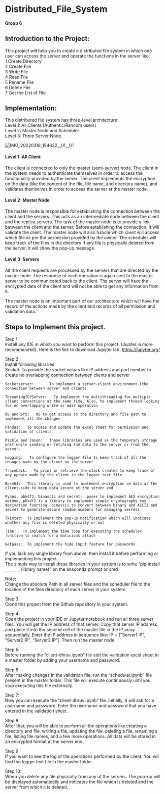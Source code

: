 # Distributed_File_System  
  
#### Group 6  
  
## Introduction to the Project:

This project will help you to create a distributed file system in which one user can access the server and operate the functions in the server like:       
  1 Create Directory   
  2 Create File   
  3 Write File   
  4 Read File   
  5 Rename File   
  6 Delete File   
  7 Get the List of File   

## Implementation:

This distributed file system has three-level architecture:  
Level 1: All Clients (Authentic/Random users)   
Level 2: Master Node and Scheduler    
Level 3: Three Server Node.      

![IMG_20220318_154632__01__01](https://user-images.githubusercontent.com/34422998/159078539-618bda95-6b7f-4ae1-9d2e-1dd066d6c133.jpg)

#### Level 1: All Client  
The client is connected to only the master (semi-server) node. The client in the system needs to authenticate themselves in order to access the functionality provided by the server. The client implements the encryption on the data (like the content of the file, file name, and directory name), and validates themselves in order to access the server at the master node.     

#### Level 2: Master Node   
The master node is responsible for establishing the connection between the client and the servers. This acts as an intermediate node between the client and the replica servers. The task of the master node is to provide a link between the client and the server. Before establishing the connection, it will validate the client. The master node will also handle which client will access which file as per the permission provided by the owner. The scheduler will keep track of the files in the directory if any file is physically deleted from the server, it will show the pop-up message.        

#### Level 3: Servers  
All the client requests are processed by the servers that are directed by the master node. The response of each operation is again sent to the master server to be communicated back to the client. The server will have the encrypted data of the client and will not be able to get any information from it.   
    
 The master node is an important part of our architecture which will have the record of the actions made by the client and records of all permission and validation data.       
    
## Steps to Implement this project.  
  
Step 1:  
Install any IDE in which you want to perform this project. (Jupiter is more recommended). Here is the link to download Jupyter lab: https://jupyter.org/
       
            
Step 2:   
Install following libraries:   
  	Socket:	       To provide the socket values like IP address and port number to create no overlapping connection between clients and server 
      
	Socketserver:		To implement a server-client environment (the connection between server and client)    
	    
	ThreadingTCPServer:   To implement the multithreading for multiple client connections at the same time. Also, to implement thread-locking for no overlapping write or edit operation      
	    
	OS and SYS:   OS to get access to the directory and file path to implement all the changes    
	    
	Pandas:   To access and update the excel sheet for permission and validation of clients    
	    
	Pickle and Jason:   These libraries are used as the temporary storage unit while sending or fetching the data to the server or from the server.    
	    
	Logging:   To configure the logger file to keep track of all the changes made by the client on the server    
	    
	Traceback:   To print or retrieve the stack created to keep track of any update made by the client in the logger text file    
	    
	Base64:   This library is used to implement encryption on data at the client-side to keep data secure at the server end     
	    
	Pyaes, pbkdf2, binascii and secret:  pyaes to implement AES encryption method, pbkdf2 is a library to implement simple cryptography key derivation function, binascii to convert between binary and ASCII and secret to generate secure random numbers for managing secrets    
	    
	Tkinter:  To implement the pop-up notification which will indicate whether any file is deleted physically or not    
	    
	Time:   To implement the time loop for executing the scheduler function to search for a malicious attack    
	    
 	Getpass:  To implement the hide input feature for passwords    
    	    
If you lack any single library from above, then install it before performing or implementing this project.     
The simple way to install these libraries in your system is to write “pip install ________(library name)” on the anaconda prompt or cmd     
         
Note:     
Change the absolute Path in all server files and the scheduler file to the location of the files directory of each server in your system    
      
Step 3:  
Clone this project from the Github repository in your system.  
        
Step 4:  
Open the project in your IDE or Jupyter notebook and run all three server files. You will get the IP address of that server. Copy that server IP address and paste it into the second cell of the master file in the IP array sequentially. Enter the IP address in sequence like: IP = ["Server1 IP", "Server2 IP", "Server3 IP"]. Then run the master node.    
           
Step 5:  
Before running the “client-dhruv.ipynb” file edit the validation excel sheet in a master folder by adding your username and password.      
          
Step 6:  
After making changes in the validation file, run the “scheduler.ipynb” file present in the master folder. This file will execute continuously until you stop executing this file externally.      
        
Step 7:  
Now you can execute the “client-dhruv.ipynb” file. Initially, it will ask for a username and password. Enter the username and password that you have entered in the validation sheet.    
    
Step 8:     
 After that, you will be able to perform all the operations like creating a directory and file, writing a file, updating the file, deleting a file, renaming a file, listing file names, and a few more operations. All data will be stored in an encrypted format at the server end.    
     
Step 9:     
If you want to see the log of the operations performed by the client. You will find the logger text file in the master folder.     
    
Step 10:    
When you delete any file physically from any of the servers. The pop-up will be displayed automatically and indicates the file which is deleted and the server from which it is deleted.    
    



